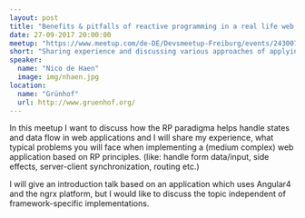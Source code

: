 ```yaml
---
layout: post
title: "Benefits & pitfalls of reactive programming in a real life web application"
date: 27-09-2017 20:00:00
meetup: "https://www.meetup.com/de-DE/Devsmeetup-Freiburg/events/243007401"
short: "Sharing experience and discussing various approaches of applying RP in practice"
speaker:
  name: "Nico de Haen"
  image: img/nhaen.jpg
location:
  name: "Grünhof"
  url: http://www.gruenhof.org/
---
```


In this meetup I want to discuss how the RP paradigma helps handle states and data flow in web applications and I will share my experience, what typical problems you will face when implementing a (medium complex) web application based on RP principles. (like: handle form data/input, side effects, server-client synchronization, routing etc.)

I will give an introduction talk based on an application which uses Angular4 and the ngrx platform, but I would like to discuss the topic independent of framework-specific implementations.
